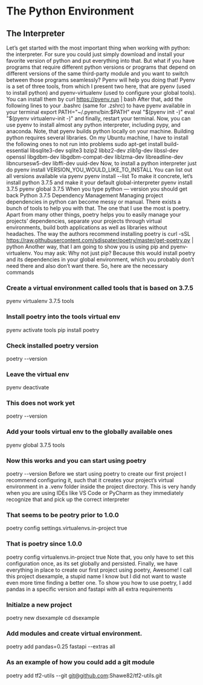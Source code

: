 # The Python Environment

## The Interpreter

Let’s get started with the most important thing when working with python: the interpreter. 
For sure you could just simply download and install your favorite version of python and put everything into that.
But what if you have programs that require different python versions or programs that depend on different versions 
of the same third-party module and you want to switch between those programs seamlessly?
Pyenv will help you doing that!
Pyenv is a set of three tools, from which I present two here, that are pyenv (used to install python) and pyenv-virtualenv
(used to configure your global tools). You can install them by
curl https://pyenv.run | bash
After that, add the following lines to your .bashrc (same for .zshrc) to have pyenv available in your terminal
export PATH="~/.pyenv/bin:$PATH"
eval "$(pyenv init -)"
eval "$(pyenv virtualenv-init -)"
and finally, restart your terminal. Now, you can use pyenv to install almost any python interpreter, including pypy,
and anaconda. Note, that pyenv builds python locally on your machine. Building python requires several libraries.
On my Ubuntu machine, I have to install the following ones to not run into problems
sudo apt-get install build-essential libsqlite3-dev sqlite3 bzip2 libbz2-dev zlib1g-dev libssl-dev openssl 
libgdbm-dev libgdbm-compat-dev liblzma-dev libreadline-dev libncursesw5-dev libffi-dev uuid-dev
Now, to install a python interpreter just do
pyenv install VERSION_YOU_WOULD_LIKE_TO_INSTALL
You can list out all versions available via pyenv
pyenv install --list
To make it concrete, let’s install python 3.7.5 and make it your default global-interpreter
pyenv install 3.7.5
pyenv global 3.7.5
When you type python — version you should get back Python 3.7.5
Dependency Management
Managing project dependencies in python can become messy or manual. There exists a bunch of tools to help you with that.
The one that I use the most is poetry.
Apart from many other things, poetry helps you to easily
manage your projects’ dependencies,
separate your projects through virtual environments,
build both applications as well as libraries without headaches.
The way the authors recommend installing poetry is
curl -sSL https://raw.githubusercontent.com/sdispater/poetry/master/get-poetry.py | python
Another way, that I am going to show you is using pip and pyenv-virtualenv. You may ask: Why not just pip? Because this would install poetry and its dependencies in your global environment, which you probably don’t need there and also don’t want there. So, here are the necessary commands
### Create a virtual environment called tools that is based on 3.7.5
pyenv virtualenv 3.7.5 tools 
### Install poetry into the tools virtual env
pyenv activate tools
pip install poetry 
### Check installed poetry version
poetry --version
### Leave the virtual env 
pyenv deactivate 
### This does not work yet 
poetry --version
### Add your tools virtual env to the globally available ones
pyenv global 3.7.5 tools
### Now this works and you can start using poetry
poetry --version
Before we start using poetry to create our first project I recommend configuring it, such that it creates your project’s virtual environment in a .venv folder inside the project directory. This is very handy when you are using IDEs like VS Code or PyCharm as they immediately recognize that and pick up the correct interpreter
### That seems to be peotry prior to 1.0.0
poetry config settings.virtualenvs.in-project true
### That is poetry since 1.0.0
poetry config virtualenvs.in-project true
Note that, you only have to set this configuration once, as its set globally and persisted.
Finally, we have everything in place to create our first project using poetry, Awesome! I call this project dsexample, a stupid name I know but I did not want to waste even more time finding a better one. To show you how to use poetry, I add pandas in a specific version and fastapi with all extra requirements
### Initialze a new project
poetry new dsexample 
cd dsexample
### Add modules and create virtual environment.
poetry add pandas=0.25 fastapi --extras all
### As an example of how you could add a git module
poetry add tf2-utils --git git@github.com:Shawe82/tf2-utils.git

